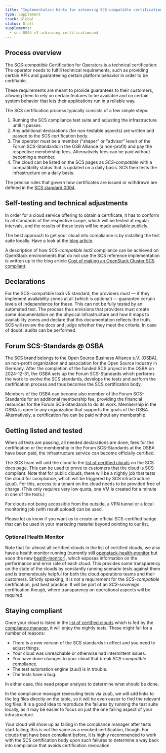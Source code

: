 ```yaml
---
title: "Implementation hints for achieving SCS-compatible certification"
type: Supplement
track: Global
status: Draft
supplements:
  - scs-0004-v1-achieving-certification.md
---
```


## Process overview

The *SCS-compatible* Certification for Operators is a technical certification:
The operator needs to fulfill technical requirements, such as providing certain
APIs and guaranteeing certain platform behavior in order to be certifiable.

These requirements are meant to provide guarantees to their customers, allowing
them to rely on certain features to be available and on certain system behavior
that lets their applications run in a reliable way.

The SCS certification process typically consists of a few simple steps:

1. Running the SCS compliance test suite and adjusting the infrastructure until it passes.
2. Any additional declarations (for non-testable aspects) are written and passed to the SCS certification body.
3. The operator must be a member ("shaper" or "advisor" level) of the Forum SCS-Standards in the
   OSB Alliance (a non-profit) and pay the respective membership fees. Alternatively fees can
   be paid without becoming a member.
4. The cloud can be listed on the SCS pages as *SCS-compatible* with a compatibility status that is
   updated on a daily basis. SCS then tests the infrastructure on a daily basis.

The precise rules that govern how certificates are issued or withdrawn are defined in the
[SCS standard 0004](scs-0004-v1-achieving-certification.md).

## Self-testing and technical adjustments

In order for a cloud service offering to obtain a certificate, it has to
conform to all standards of the respective scope, which will be tested at
regular intervals, and the results of these tests will be made available
publicly.

The best approach to get your cloud into compliance is by installing the
test suite locally. Have a look at the
[blog article](https://scs.community/blog/2024/10/14/cert-adapt-example/).

A description of how *SCS-compatible IaaS* compliance can be achieved on OpenStack environments that
do not use the SCS reference implementation is written up in the blog article
[Cost of making an OpenStack Cluster SCS compliant](https://scs.community/2024/05/13/cost-of-making-an-openstack-cluster-scs-compliant/).

## Declarations

For the SCS-compatible IaaS v5 standard, the providers must — if they implement availability zones
at all (which is optional) — guarantee certain levels of independence for these. This can not
be fully tested by an automated test. The process thus envisions that providers must create some
documentation on the physical infrastructure and how it maps to availability zones and declare that
this documentation reflects the truth. SCS will review the docs and judge whether they meet the
criteria. In case of doubt, audits can be performed.

## Forum SCS-Standards @ OSBA

The SCS brand belongs to the Open Source Business Alliance e.V. (OSBA), an non-profit organization and
association for the Open Source Industry in Germany. After the completion of the funded SCS project
in the OSBA on 2024-12-31, the OSBA sets up the Forum SCS-Standards
which performs the work to evolve the SCS standards, develops the tests and perform the certification
process and thus becomes the SCS certification body.

Members of the OSBA can become also member of the Forum SCS-Standards for an additional membership
fee, providing the financial resources for the Forum SCS-Standards to do its work. Membership in the
OSBA is open to any organization that supports the goals of the OSBA.
Alternatively, a certification fee can be paid without any membership.

## Getting listed and tested

When all tests are passing, all needed declarations are done, fees for the certification or the
membership in the Forum SCS-Standards at the OSBA have been paid, the infrastructure service
can become officially certified.

The SCS team will add the cloud to the [list of certified clouds](https://docs.scs.community/standards/certification/overview)
on the SCS docs page. This can be used to prove to customers that the cloud is SCS compliant.
Note that for public clouds, there will be a nightly job that tests the cloud for compliance, which will be
triggered by SCS infrastructure (zuul). For this, access to a tenant on the cloud needs
to be provided free of charge. (This only requires very low quota, one VM is created for a minute
in one of the tests.)

For clouds not being accessible from the outside, a VPN tunnel or a local monitoring
job (with result upload) can be used.

Please let us know if you want us to create an official SCS-certified badge that
can be used in your marketing material beyond pointing to our list.

### Optional Health Monitor

Note that for almost all certified clouds in the list of certified clouds, we also
have a health monitor running (currently still
[openstack-health-monitor](https://docs.scs.community/docs/operating-scs/guides/openstack-health-monitor/Debian12-Install)
but soon the new [health-monitor](https://scs.community/tech/2024/09/06/vp12-scs-health-monitor-tech-preview/)),
which exposes information on the performance and error rate of each cloud.
This provides some transparency on the state of the clouds by constantly running
scenario tests against them and is tremendously helpful for both the cloud operations
teams and their customers. Strictly speaking, it is *not* a requirement for the
*SCS-compatible* certification, just best practice. It will be part of an
*SCS-sovereign* certification though, where transparency on operational aspects
will be required.

## Staying compliant

Once your cloud is listed in the
[list of certified clouds](https://docs.scs.community/standards/certification/overview)
which is fed by the
[compliance manager](https://compliance.sovereignit.cloud/page/table), it
will enjoy the nightly tests. These might fail for a number of reasons:

* There is a new version of the SCS standards in effect and you need to adjust things.
* Your cloud was unreachable or otherwise had intermittent issues.
* You have done changes to your cloud that break *SCS-compatible* compliance.
* The test automation engine (zuul) is in trouble.
* The tests have a bug.

In either case, this need proper analysis to determine what should be done.
<!--In the list of certified clouds, the tests are performed by github actions.
These are executed from the
[github SCS standards repository](https://github.com/SovereignCloudStack/standards).
By looking at the logs from the github actions, you can typically see why the failure
happened. You could of course also do a local test again to see if the issue can
be reproduced.-->
In the compliance manager (executing tests via zuul), we will add links to the log
files directly on the table, so it will be even easier to find the relevant log files.
It is a good idea to reproduce the failures by running the test suite locally,
as it may be easier to focus on just the one failing aspect of your infrastructure.

Your cloud will show up as failing in the compliance manager after tests start
failing; this is not the same as a revoked certification, though. For clouds that have been
compliant before, it is highly recommended to work with the SCS certification body
upon such failures to determine a way back into compliance that avoids certification
revocation.
